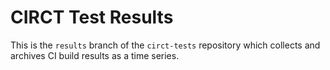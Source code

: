 # CIRCT Test Results

This is the `results` branch of the `circt-tests` repository which collects and archives CI build results as a time series.
